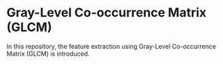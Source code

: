 # Gray-Level Co-occurrence Matrix (GLCM)
In this repository, the feature extraction using Gray-Level Co-occurrence Matrix (GLCM) is introduced.
